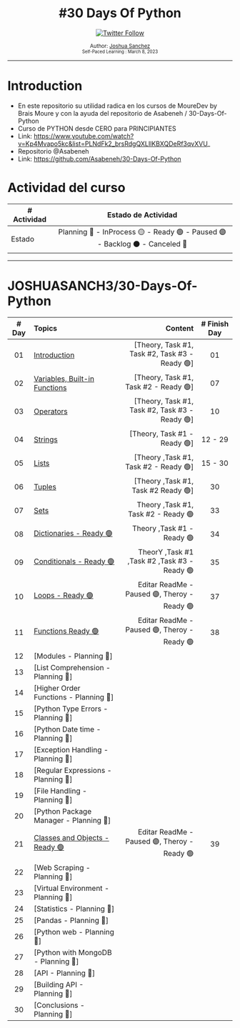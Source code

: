 <div align="center">
  <h1> #30 Days Of Python</h1>
  <a class="header-badge" target="_blank" href="https://twitter.com/joshuasanch3">
  <img alt="Twitter Follow" src="https://img.shields.io/twitter/follow/JOSHUASANCH3?style=social">
  </a>

<sub>Author:
<a href="https://twitter.com/joshuasanch3" target="_blank">Joshua Sanchez</a><br>
<small> Self-Paced Learning : March 8, 2023</small>
</sub>

</div>

---

# Introduction

- En este repositorio su utilidad radica en los cursos de MoureDev by Brais Moure y con la ayuda del repositorio de Asabeneh / 30-Days-Of-Python
- Curso de PYTHON desde CERO para PRINCIPIANTES
- Link: https://www.youtube.com/watch?v=Kp4Mvapo5kc&list=PLNdFk2_brsRdgQXLIlKBXQDeRf3qvXVU_
- Repositorio @Asabeneh
- Link: https://github.com/Asabeneh/30-Days-Of-Python

# Actividad del curso

|# Actividad | Estado de Actividad                                                           |
|------------|:-----------------------------------------------------------------------------:|
| Estado     |Planning 🔵 - InProcess 🟡 - Ready 🟢 - Paused 🟣 - Backlog ⚫ - Canceled 🔴|

---

# JOSHUASANCH3/30-Days-Of-Python

|# Day   | Topics                                                   | Content                                                  |# Finish Day |
|:------:|:---------------------------------------------------------|---------------------------------------------------------:|:-----------:|
|   01   |  [Introduction](./01_Introduccion/01_introduccion.md)|[Theory, Task #1, Task #2, Task #3 - Ready 🟢]|   01   |
|   02   |  [Variables, Built-in Functions](./02_variables_built-in_functions/02_variables_built-in_functions.md)|[Theory, Task #1, Task #2 - Ready 🟢]|  07   |
|   03   |  [Operators](./03_operadores/03_operadores.md)|[Theory, Task #1, Task #2, Task #3 - Ready 🟢]|   10   |
|   04   |  [Strings](./04_strings/04_strings.md)|[Theory, Task #1 - Ready 🟢]|   12 - 29   |
|   05   |  [Lists](./05_list/05_list..md)|[Theory ,Task #1, Task #2 - Ready 🟢]|   15 - 30   |
|   06   |  [Tuples](./06_tuples/06_tuples.md)|[Theory ,Task #1, Task #2  Ready 🟢]|   30   |
|   07   |  [Sets](./07_sets/07_sets.md)|Theory ,Task #1, Task #2 - Ready 🟢|   33   |
|   08   |  [Dictionaries - Ready 🟢](./08_dictionary/08_dictionary.md)| Theory ,Task #1 - Ready 🟢 | 34 |
|   09   |  [Conditionals - Ready 🟢](./09_Conditionals/09_conditionals.md)| TheorY ,Task #1 ,Task #2 ,Task #3 - Ready 🟢 | 35 | 
|   10   |  [Loops - Ready 🟢](./10_loops/10_loops.md)| Editar ReadMe - Paused 🟣, Theroy - Ready 🟢 | 37 |
|   11   |  [Functions Ready 🟢](./11_functions/11_funcions.md)| Editar ReadMe - Paused 🟣, Theroy - Ready 🟢 | 38 |
|   12   |  [Modules - Planning 🔵]|
|   13   |  [List Comprehension - Planning 🔵]|
|   14   |  [Higher Order Functions - Planning 🔵]|
|   15   |  [Python Type Errors - Planning 🔵]|
|   16   |  [Python Date time - Planning 🔵]|
|   17   |  [Exception Handling - Planning 🔵]|
|   18   |  [Regular Expressions - Planning 🔵]|
|   19   |  [File Handling - Planning 🔵]|
|   20   |  [Python Package Manager - Planning 🔵]|
|   21   |  [Classes and Objects - Ready 🟢](./21_classes&&objects/21_classes&&objects.md)| Editar ReadMe - Paused 🟣, Theroy - Ready 🟢 | 39 |
|   22   |  [Web Scraping - Planning 🔵]|
|   23   |  [Virtual Environment - Planning 🔵]|
|   24   |  [Statistics - Planning 🔵]|
|   25   |  [Pandas - Planning 🔵]|
|   26   |  [Python web - Planning 🔵]|
|   27   |  [Python with MongoDB - Planning 🔵]|
|   28   |  [API - Planning 🔵]|
|   29   |  [Building API - Planning 🔵]|
|   30   |  [Conclusions - Planning 🔵]|